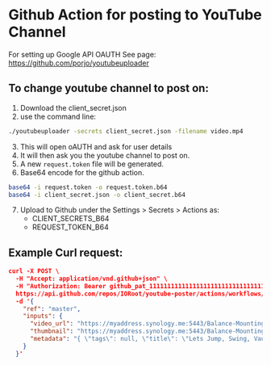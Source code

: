 # Github Action for posting to YouTube Channel

For setting up Google API OAUTH
See page: https://github.com/porjo/youtubeuploader

## To change youtube channel to post on:

1. Download the client_secret.json
2. use the command line:
```bash
./youtubeuploader -secrets client_secret.json -filename video.mp4
```
3. This will open oAUTH and ask for user details
4. It will then ask you the youtube channel to post on.
5. A new `request.token` file will be generated.
6. Base64 encode for the github action.
```bash
base64 -i request.token -o request.token.b64
base64 -i client_secret.json -o client_secret.b64
```
7. Upload to Github under the Settings > Secrets > Actions as:
    - CLIENT_SECRETS_B64
    - REQUEST_TOKEN_B64


## Example Curl request:

```json
curl -X POST \
  -H "Accept: application/vnd.github+json" \
  -H "Authorization: Bearer github_pat_11111111111111111111111111111111111111111111111111111111111111" \
  https://api.github.com/repos/IORoot/youtube-poster/actions/workflows/update_youtube_v2.yml/dispatches \
  -d '{
    "ref": "master",
    "inputs": {
      "video_url": "https://myaddress.synology.me:5443/Balance-Mounting/Tutorial-Balancing-Mounting_1-Step-Vault-Reposition.mp4",
      "thumbnail": "https://myaddress.synology.me:5443/Balance-Mounting/screenshots/Tutorial-Balancing-Mounting_1-Step-Vault-Reposition_1-16_9.png",
      "metadata": "{ \"tags\": null, \"title\": \"Lets Jump, Swing, Vault and Climb! Join Our Epic Parkour Class for Kids.\", \"license\": \"creativeCommon\", \"language\": \"en\", \"publishAt\": \"2024-05-08T04:56:00+00:00\", \"categoryId\": \"10\", \"embeddable\": true, \"description\": \"◣◥ Parkour Kids Classes!\\n\\nLets Jump, Swing, Vault and Climb! Join Our Epic Parkour Class for Kids.\\n\\nAttention all London Kids! Are you ready to take your abilities to the next level? Then come join our parkour class and learn to move like a ninja! \\n\\nOur expert instructor will guide you through the fundamentals of parkour, teaching you how to jump, climb, and vault over obstacles with ease. \\n\\nWith our fun and engaging classes, youll improve your fitness, build confidence, and make new friends along the way. Book now and start your parkour journey today! \\n\\n\\n\\n🟢 Saturdays 9am @Vauxhall. (6-9 age)\\n🟢 Saturdays 10:30am @Vauxhall. (10-14 age)\\n🟢 Sundays 10:30am @Canada Water. (8-14 age)\\n\\n◣◥ LONDONPARKOUR.com\\n\\n#parkour #londonparkour #parkourclass #londonsports  #London #londonsports #kidsparkour #parkour\", \"madeForKids\": false, \"privacyStatus\": \"public\", \"recordingdate\": \"2024-05-08T04:56:00+00:00\", \"publicStatsViewable\": false  }"
    }
  }'
```